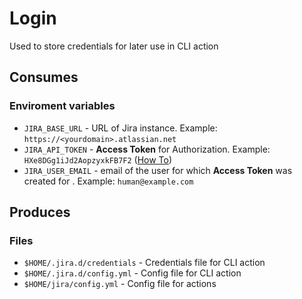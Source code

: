# Login
Used to store credentials for later use in CLI action

## Consumes
### Enviroment variables
- `JIRA_BASE_URL` - URL of Jira instance. Example: `https://<yourdomain>.atlassian.net`
- `JIRA_API_TOKEN` - **Access Token** for Authorization. Example: `HXe8DGg1iJd2AopzyxkFB7F2` ([How To](https://confluence.atlassian.com/cloud/api-tokens-938839638.html))
- `JIRA_USER_EMAIL` - email of the user for which **Access Token** was created for . Example: `human@example.com`

## Produces
### Files
- `$HOME/.jira.d/credentials` - Credentials file for CLI action
- `$HOME/.jira.d/config.yml` - Config file for CLI action
- `$HOME/jira/config.yml` - Config file for actions